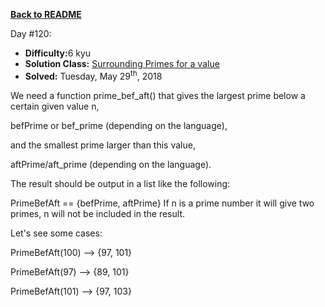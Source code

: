﻿<a href=https://github.com/hlais/Kata---a---Day><b>Back to README</b><a>

Day #120: 

* <b>Difficulty:</b>6 kyu
* <b>Solution Class:</b> [Surrounding Primes for a value](SurroundingPrimesForValue.cs)
* <b>Solved:</b> Tuesday, May 29<sup>th</sup>, 2018

We need a function prime_bef_aft() that gives the largest prime below a certain given value n,

befPrime or bef_prime (depending on the language),

and the smallest prime larger than this value,

aftPrime/aft_prime (depending on the language).

The result should be output in a list like the following:

PrimeBefAft == {befPrime, aftPrime}
If n is a prime number it will give two primes, n will not be included in the result.

Let's see some cases:

PrimeBefAft(100) --> {97, 101}

PrimeBefAft(97) --> {89, 101}

PrimeBefAft(101) --> {97, 103}
